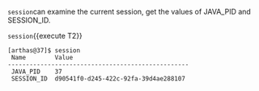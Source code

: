 
`session`can examine the current session, get the values of JAVA_PID and SESSION_ID.

`session`{{execute T2}}

```
[arthas@37]$ session
 Name        Value
--------------------------------------------------
 JAVA_PID    37
 SESSION_ID  d90541f0-d245-422c-92fa-39d4ae288107
```
